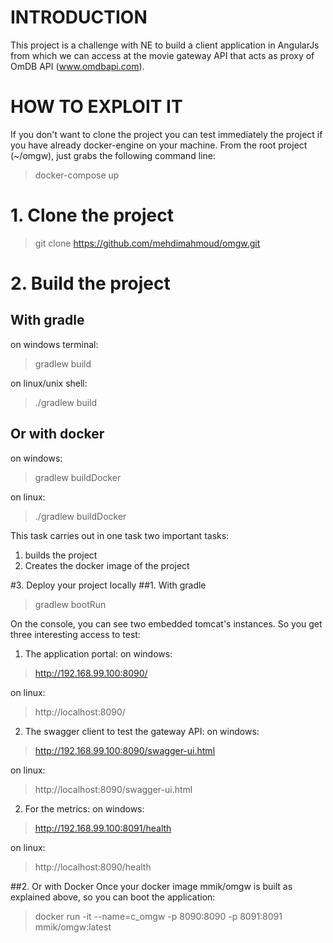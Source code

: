 # INTRODUCTION
This project is a challenge with NE to build a client application in AngularJs 
from which we can access at the movie gateway API that acts as proxy of OmDB API 
(www.omdbapi.com).

# HOW TO EXPLOIT IT
If you don't want to clone the project you can test immediately the project 
if you have already docker-engine on your machine.
From the root project (~/omgw), just grabs the following command line:
> docker-compose up

# 1. Clone the project
>git clone https://github.com/mehdimahmoud/omgw.git

# 2. Build the project
## With gradle
on windows terminal: 
>gradlew build

on linux/unix shell: 
>./gradlew build

## Or with docker
on windows: 
>gradlew buildDocker

on linux: 
>./gradlew buildDocker

This task carries out in one task two important tasks: 
1. builds the project
2. Creates the docker image of the project

#3. Deploy your project locally
##1. With gradle
>gradlew bootRun

On the console, you can see two embedded tomcat's instances. So you get three interesting access to test:
1. The application portal:
on windows: 
>http://192.168.99.100:8090/

on linux:
>http://localhost:8090/

2. The swagger client to test the gateway API:
on windows: 
>http://192.168.99.100:8090/swagger-ui.html

on linux:
>http://localhost:8090/swagger-ui.html

2. For the metrics:
on windows: 
>http://192.168.99.100:8091/health

on linux:
>http://localhost:8090/health

##2. Or with Docker
Once your docker image mmik/omgw is built as explained above, so you can boot the application:
>docker run -it --name=c_omgw -p 8090:8090 -p 8091:8091 mmik/omgw:latest



